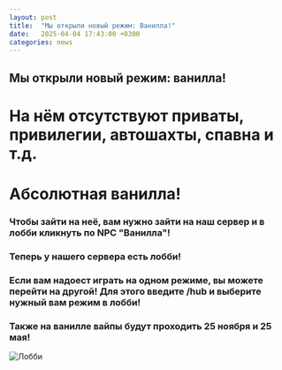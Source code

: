 ```yaml
---
layout: post
title:  "Мы открыли новый режим: Ванилла!"
date:   2025-04-04 17:43:00 +0300
categories: news
--- 
```

## Мы открыли новый режим: ванилла!
# На нём отсутствуют приваты, привилегии, автошахты, спавна и т.д.
# Абсолютная ванилла!
### Чтобы зайти на неё, вам нужно зайти на наш сервер и в лобби кликнуть по NPC "Ванилла"!
### Теперь у нашего сервера есть лобби!
### Если вам надоест играть на одном режиме, вы можете перейти на другой! Для этого введите /hub и выберите нужный вам режим в лобби!
### Также на ванилле вайпы будут проходить 25 ноября и 25 мая!
![Лобби](https://github.com/user-attachments/assets/1321f158-7b2c-4727-8222-1a2d1b5cfcb7)
